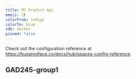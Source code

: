 ```yaml
---
title: Ml Predict Api
emoji: 🌖
colorFrom: indigo
colorTo: blue
sdk: docker
pinned: false
---
```

Check out the configuration reference at https://huggingface.co/docs/hub/spaces-config-reference

## GAD245-group1